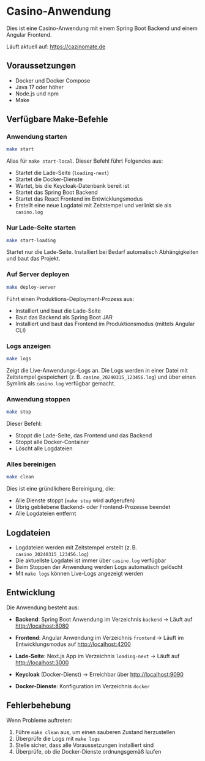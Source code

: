 # Casino-Anwendung

Dies ist eine Casino-Anwendung mit einem Spring Boot Backend und einem Angular Frontend.

Läuft aktuell auf: https://cazinomate.de

## Voraussetzungen

* Docker und Docker Compose
* Java 17 oder höher
* Node.js und npm
* Make

## Verfügbare Make-Befehle

### Anwendung starten

```bash
make start
```

Alias für `make start-local`. Dieser Befehl führt Folgendes aus:

* Startet die Lade-Seite (`loading-next`)
* Startet die Docker-Dienste
* Wartet, bis die Keycloak-Datenbank bereit ist
* Startet das Spring Boot Backend
* Startet das React Frontend im Entwicklungsmodus
* Erstellt eine neue Logdatei mit Zeitstempel und verlinkt sie als `casino.log`

### Nur Lade-Seite starten

```bash
make start-loading
```

Startet nur die Lade-Seite. Installiert bei Bedarf automatisch Abhängigkeiten und baut das Projekt.

### Auf Server deployen

```bash
make deploy-server
```

Führt einen Produktions-Deployment-Prozess aus:

* Installiert und baut die Lade-Seite
* Baut das Backend als Spring Boot JAR
* Installiert und baut das Frontend im Produktionsmodus (mittels Angular CLI)

### Logs anzeigen

```bash
make logs
```

Zeigt die Live-Anwendungs-Logs an. Die Logs werden in einer Datei mit Zeitstempel gespeichert (z. B. `casino_20240315_123456.log`) und über einen Symlink als `casino.log` verfügbar gemacht.

### Anwendung stoppen

```bash
make stop
```

Dieser Befehl:

* Stoppt die Lade-Seite, das Frontend und das Backend
* Stoppt alle Docker-Container
* Löscht alle Logdateien

### Alles bereinigen

```bash
make clean
```

Dies ist eine gründlichere Bereinigung, die:

* Alle Dienste stoppt (`make stop` wird aufgerufen)
* Übrig gebliebene Backend- oder Frontend-Prozesse beendet
* Alle Logdateien entfernt

## Logdateien

* Logdateien werden mit Zeitstempel erstellt (z. B. `casino_20240315_123456.log`)
* Die aktuellste Logdatei ist immer über `casino.log` verfügbar
* Beim Stoppen der Anwendung werden Logs automatisch gelöscht
* Mit `make logs` können Live-Logs angezeigt werden

## Entwicklung

Die Anwendung besteht aus:

* **Backend**: Spring Boot Anwendung im Verzeichnis `backend`
  → Läuft auf [http://localhost:8080](http://localhost:8080)

* **Frontend**: Angular Anwendung im Verzeichnis `frontend`
  → Läuft im Entwicklungsmodus auf [http://localhost:4200](http://localhost:4200)

* **Lade-Seite**: Next.js App im Verzeichnis `loading-next`
  → Läuft auf [http://localhost:3000](http://localhost:3000)

* **Keycloak** (Docker-Dienst)
  → Erreichbar über [http://localhost:9090](http://localhost:9090)

* **Docker-Dienste**: Konfiguration im Verzeichnis `docker`

## Fehlerbehebung

Wenn Probleme auftreten:

1. Führe `make clean` aus, um einen sauberen Zustand herzustellen
2. Überprüfe die Logs mit `make logs`
3. Stelle sicher, dass alle Voraussetzungen installiert sind
4. Überprüfe, ob die Docker-Dienste ordnungsgemäß laufen
